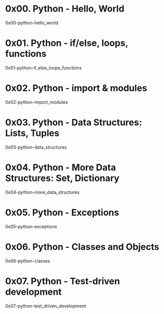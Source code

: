 # 0x00. Python - Hello, World

0x00-python-hello_world

# 0x01. Python - if/else, loops, functions

0x01-python-if_else_loops_functions

# 0x02. Python - import & modules

0x02-python-import_modules

# 0x03. Python - Data Structures: Lists, Tuples

0x03-python-data_structures

# 0x04. Python - More Data Structures: Set, Dictionary

0x04-python-more_data_structures

# 0x05. Python - Exceptions

0x05-python-exceptions

# 0x06. Python - Classes and Objects

0x06-python-classes

# 0x07. Python - Test-driven development

0x07-python-test_driven_development